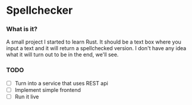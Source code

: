 # Spellchecker

### What is it?

A small project I started to learn Rust. It should be a text box where you input a text and it will return a spellchecked version. I don't have any idea what it will turn out to be in the end, we'll see.


### TODO

- [ ] Turn into a service that uses REST api
- [ ] Implement simple frontend
- [ ] Run it live
